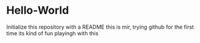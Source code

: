 # Hello-World
Initialize this repository with a README
this is mir, trying github for the first time
its kind of fun playingh with this
